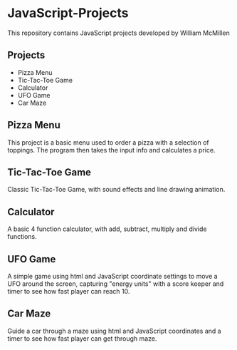 # JavaScript-Projects
This repository contains JavaScript projects developed by William McMillen

<h2>Projects</h2>
<ul>
    <li>Pizza Menu</li>
    <li>Tic-Tac-Toe Game</li>
    <li>Calculator</li>
    <li>UFO Game</li>
    <li>Car Maze</li>
</ul>

<h2>Pizza Menu</h2>
This project is a basic menu used to order a pizza with a selection of toppings.  The program then takes the input info and calculates a price.

<h2>Tic-Tac-Toe Game</h2>
Classic Tic-Tac-Toe Game, with sound effects and line drawing animation.

<h2>Calculator</h2>
A basic 4 function calculator, with add, subtract, multiply and divide functions.

<h2>UFO Game</h2>
A simple game using html and JavaScript coordinate settings to move a UFO around the screen, capturing "energy units" with a score keeper and timer to see how fast player can reach 10.

<h2>Car Maze</h2>
Guide a car through a maze using html and JavaScript coordinates and a timer to see how fast player can get through maze.

